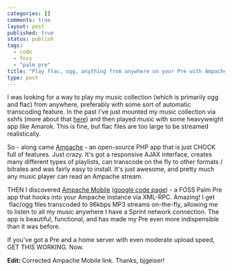 ```yaml
--- 
categories: []
comments: true
layout: post
published: true
status: publish
tags: 
  - code
  - foss
  - "palm pre"
title: "Play flac, ogg, anything from anywhere on your Pre with Ampache Mobile"
type: post
---
```

I was looking for a way to play my music collection (which is primarily ogg and flac) from anywhere, preferably with some sort of automatic transcoding feature. In the past I've just mounted my music collection via sshfs (more about that <a href="http://blogs.law.harvard.edu/djcp/2009/09/cool-stuff-you-can-do-with-ssh-and-fuse/">here</a>) and then played music with some heavyweight app like Amarok. This is fine, but flac files are too large to be streamed realistically.

So - along came <a href="http://ampache.org/">Ampache</a> - an open-source PHP app that is just CHOCK full of features. Just crazy. It's got a responsive AJAX interface, creates many different types of playlists, can transcode on the fly to other formats / bitrates and was fairly easy to install. It's just awesome, and pretty much any music player can read an Ampache stream.

THEN I discovered <a href="http://forums.precentral.net/homebrew-apps/200423-ampache-mobile.html">Ampache Mobile</a> (<a href="http://code.google.com/p/ampache-mobile/">google code page</a>) - a FOSS Palm Pre app that hooks into your Ampache instance via XML-RPC. Amazing! I get  flac/ogg files transcoded to 96kbps MP3 streams on-the-fly, allowing me to listen to all my music anywhere I have a Sprint network connection. The app is beautiful, functional, and has made my Pre even more indispensible than it was before.

If you've got a Pre and a home server with even moderate upload speed, GET THIS WORKING. Now.

<strong>Edit: </strong> Corrected Ampache Mobile link. Thanks, bjgeiser!
